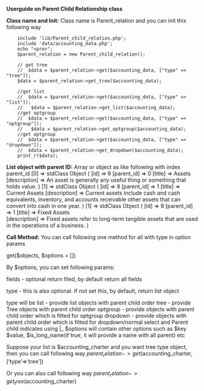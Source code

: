 **Userguide on Parent Child Relationship class**


**Class name and Init:**
Class name is Parent_relation and you can init this following way 


        include 'lib/Parent_child_relation.php';
        include 'data/accounting_data.php';
        echo "<pre>";
        $parent_relation = new Parent_child_relation();

        // get tree 
        //  $data = $parent_relation->get($accounting_data, ["type" => "tree"]);
        $data = $parent_relation->get_tree($accounting_data);

        //get list 
        //  $data = $parent_relation->get($accounting_data, ["type" => "list"]);
        //   $data = $parent_relation->get_list($accounting_data);
        //get optgroup 
        //  $data = $parent_relation->get($accounting_data, ["type" => "optgroup"]);
        //   $data = $parent_relation->get_optgroup($accounting_data);
        //get optgroup 
        //  $data = $parent_relation->get($accounting_data, ["type" => "dropdown"]);
        //  $data = $parent_relation->get_dropdown($accounting_data);
        print_r($data);



**List object with parent ID:**
Array or object as like following with index parent_id 
[0] => stdClass Object
        (
            [id] => 9
            [parent_id] => 0
            [title] =>   Assets
            [description] => An asset is generally any useful thing or something that holds value.
        )
[1] => stdClass Object
        (
            [id] => 9
            [parent_id] => 1
            [title] => Current Assets
            [description] => Current assets include cash and cash equivalents, inventory, and accounts receivable other assets that can convert into cash in one year.
        )
[1] => stdClass Object
        (
            [id] => 9
            [parent_id] => 1
            [title] => Fixed Assets  
            [description] =>  Fixed assets refer to long-term tangible assets that are used in the operations of a business. 
        )



**Call Method:**
You can call following one method for all with type in option params 

get($objects, $options = [])

By $options,  you can set following params: 


fields  - optional  return filed, by default return all fields 

type - this is also optional. If not set this, by default, return list object 
 
 type will be 
 list - provide list objects with parent child order
 tree - provide Tree objects with parent child order
 optgroup - provide  objects with parent child order which is fitted for optgroup
dropdown - provide  objects with parent child order which is fitted for dropdown/normal select   and Parent child indicates using |_ 
$options will contain other options such as $key $value, $is_long_name(if true, it will provide a name with all parent) etc

Suppose your list is $accounting_charter and you want tree type object, then  you can call following way
$parent_relation->get($accounting_charter,  [‘type’=>’tree’])

Or you can also call following way 
$parent_relation->get_tree($accounting_charter)

 


